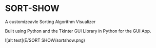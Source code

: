 # SORT-SHOW
 A customizeavle Sorting Algorithm Visualizer 
 
 Built using Python and the Tkinter GUI Library in Python for the GUI App.

![alt text](E/SORT SHOW/sortshow.png)

